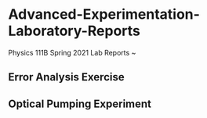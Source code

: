 # Advanced-Experimentation-Laboratory-Reports
Physics 111B Spring 2021 Lab Reports ~


## Error Analysis Exercise
## Optical Pumping Experiment
